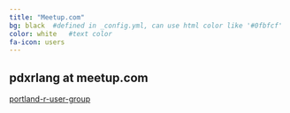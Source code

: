 ```yaml
---
title: "Meetup.com"
bg: black  #defined in _config.yml, can use html color like '#0fbfcf'
color: white   #text color
fa-icon: users
---
```


## pdxrlang at meetup.com

[portland-r-user-group](http://www.meetup.com/portland-r-user-group/)
